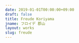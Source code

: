 ```yaml
---
date: 2019-01-01T00:00:00+09:00
draft: false
title: Freude Koriyama
jname: フロイデ 郡山
layout: works
slug: freude
---
```

